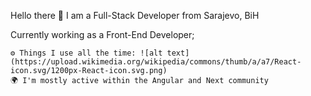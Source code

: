 Hello there 👋
I am a Full-Stack Developer from Sarajevo, BiH

Currently working as a Front-End Developer;

    ⚙️ Things I use all the time: ![alt text](https://upload.wikimedia.org/wikipedia/commons/thumb/a/a7/React-icon.svg/1200px-React-icon.svg.png)
    🌍 I'm mostly active within the Angular and Next community


